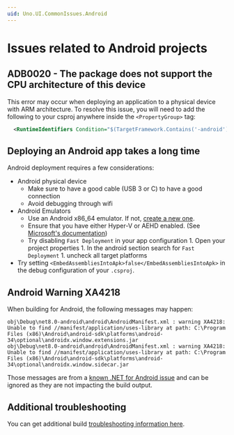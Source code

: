 ```yaml
---
uid: Uno.UI.CommonIssues.Android
---
```


# Issues related to Android projects

## ADB0020 - The package does not support the CPU architecture of this device

This error may occur when deploying an application to a physical device with ARM architecture. To resolve this issue, you will need to add the following to your csproj anywhere inside the `<PropertyGroup>` tag:

```xml
  <RuntimeIdentifiers Condition="$(TargetFramework.Contains('-android'))">android-arm;android-arm64;android-x86;android-x64</RuntimeIdentifiers>
```

## Deploying an Android app takes a long time

Android deployment requires a few considerations:

- Android physical device
  - Make sure to have a good cable (USB 3 or C) to have a good connection
  - Avoid debugging through wifi
- Android Emulators
  - Use an Android x86_64 emulator. If not, [create a new one](https://learn.microsoft.com/dotnet/maui/android/emulator/device-manager).
  - Ensure that you have either Hyper-V or AEHD enabled. (See [Microsoft's documentation](https://learn.microsoft.com/dotnet/maui/android/emulator/hardware-acceleration))
  - Try disabling `Fast Deployment` in your app configuration
        1. Open your project properties
        1. In the android section search for `Fast Deployment`
        1. uncheck all target platforms
- Try setting `<EmbedAssembliesIntoApk>false</EmbedAssembliesIntoApk>` in the debug configuration of your `.csproj`.

## Android Warning XA4218

When building for Android, the following messages may happen:

```text
obj\Debug\net8.0-android\android\AndroidManifest.xml : warning XA4218: Unable to find //manifest/application/uses-library at path: C:\Program Files (x86)\Android\android-sdk\platforms\android-34\optional\androidx.window.extensions.jar
obj\Debug\net8.0-android\android\AndroidManifest.xml : warning XA4218: Unable to find //manifest/application/uses-library at path: C:\Program Files (x86)\Android\android-sdk\platforms\android-34\optional\androidx.window.sidecar.jar
```

Those messages are from a [known .NET for Android issue](https://github.com/xamarin/xamarin-android/issues/6809) and can be ignored as they are not impacting the build output.

## Additional troubleshooting

You can get additional build [troubleshooting information here](xref:Uno.Development.Troubleshooting).
